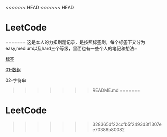 <<<<<<< HEAD
<<<<<<< HEAD
# LeetCode
=======
这是本人的力扣刷题记录，是按照标签刷，每个标签下又分为 easy,medium以及hard三个等级，里面也有一些个人的笔记和想法~



[标签](./标签)

[01-数组]((./标签/01-数组))

02-字符串

>>>>>>> README.md
=======
# LeetCode
>>>>>>> 328365df22ccfb5f2493d3f1307ee70386b80082
